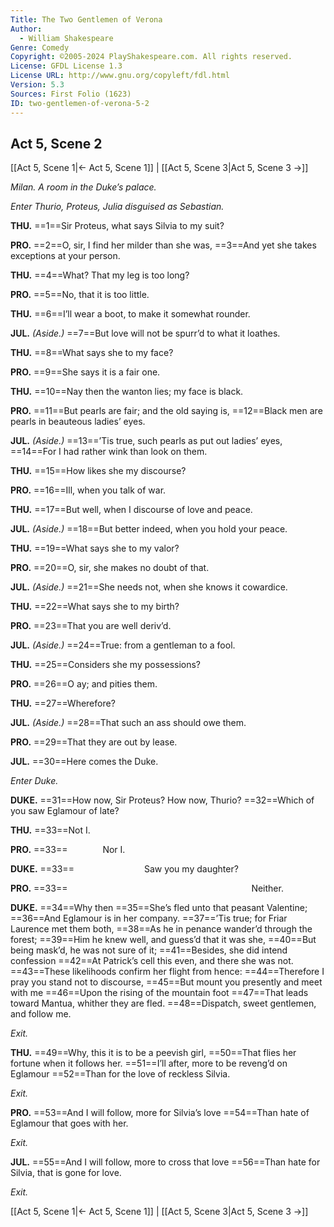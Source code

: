 ```yaml
---
Title: The Two Gentlemen of Verona
Author: 
  - William Shakespeare
Genre: Comedy
Copyright: ©2005-2024 PlayShakespeare.com. All rights reserved.
License: GFDL License 1.3
License URL: http://www.gnu.org/copyleft/fdl.html
Version: 5.3
Sources: First Folio (1623)
ID: two-gentlemen-of-verona-5-2
---
```


## Act 5, Scene 2
[[Act 5, Scene 1|← Act 5, Scene 1]] | [[Act 5, Scene 3|Act 5, Scene 3 →]]

*Milan. A room in the Duke’s palace.*

*Enter Thurio, Proteus, Julia disguised as Sebastian.*

**THU.**
==1==Sir Proteus, what says Silvia to my suit?

**PRO.**
==2==O, sir, I find her milder than she was,
==3==And yet she takes exceptions at your person.

**THU.**
==4==What? That my leg is too long?

**PRO.**
==5==No, that it is too little.

**THU.**
==6==I’ll wear a boot, to make it somewhat rounder.

**JUL.**
*(Aside.)*
==7==But love will not be spurr’d to what it loathes.

**THU.**
==8==What says she to my face?

**PRO.**
==9==She says it is a fair one.

**THU.**
==10==Nay then the wanton lies; my face is black.

**PRO.**
==11==But pearls are fair; and the old saying is,
==12==Black men are pearls in beauteous ladies’ eyes.

**JUL.**
*(Aside.)*
==13==’Tis true, such pearls as put out ladies’ eyes,
==14==For I had rather wink than look on them.

**THU.**
==15==How likes she my discourse?

**PRO.**
==16==Ill, when you talk of war.

**THU.**
==17==But well, when I discourse of love and peace.

**JUL.**
*(Aside.)*
==18==But better indeed, when you hold your peace.

**THU.**
==19==What says she to my valor?

**PRO.**
==20==O, sir, she makes no doubt of that.

**JUL.**
*(Aside.)*
==21==She needs not, when she knows it cowardice.

**THU.**
==22==What says she to my birth?

**PRO.**
==23==That you are well deriv’d.

**JUL.**
*(Aside.)*
==24==True: from a gentleman to a fool.

**THU.**
==25==Considers she my possessions?

**PRO.**
==26==O ay; and pities them.

**THU.**
==27==Wherefore?

**JUL.**
*(Aside.)*
==28==That such an ass should owe them.

**PRO.**
==29==That they are out by lease.

**JUL.**
==30==Here comes the Duke.

*Enter Duke.*

**DUKE.**
==31==How now, Sir Proteus? How now, Thurio?
==32==Which of you saw Eglamour of late?

**THU.**
==33==Not I.

**PRO.**
==33==    Nor I.

**DUKE.**
==33==        Saw you my daughter?

**PRO.**
==33==                     Neither.

**DUKE.**
==34==Why then
==35==She’s fled unto that peasant Valentine;
==36==And Eglamour is in her company.
==37==’Tis true; for Friar Laurence met them both,
==38==As he in penance wander’d through the forest;
==39==Him he knew well, and guess’d that it was she,
==40==But being mask’d, he was not sure of it;
==41==Besides, she did intend confession
==42==At Patrick’s cell this even, and there she was not.
==43==These likelihoods confirm her flight from hence:
==44==Therefore I pray you stand not to discourse,
==45==But mount you presently and meet with me
==46==Upon the rising of the mountain foot
==47==That leads toward Mantua, whither they are fled.
==48==Dispatch, sweet gentlemen, and follow me.

*Exit.*

**THU.**
==49==Why, this it is to be a peevish girl,
==50==That flies her fortune when it follows her.
==51==I’ll after, more to be reveng’d on Eglamour
==52==Than for the love of reckless Silvia.

*Exit.*

**PRO.**
==53==And I will follow, more for Silvia’s love
==54==Than hate of Eglamour that goes with her.

*Exit.*

**JUL.**
==55==And I will follow, more to cross that love
==56==Than hate for Silvia, that is gone for love.

*Exit.*

[[Act 5, Scene 1|← Act 5, Scene 1]] | [[Act 5, Scene 3|Act 5, Scene 3 →]]